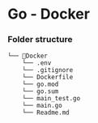 # Go - Docker


### Folder structure
```
└── 📁Docker
    └── .env
    └── .gitignore
    └── Dockerfile
    └── go.mod
    └── go.sum
    └── main_test.go
    └── main.go
    └── Readme.md
```